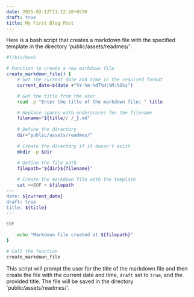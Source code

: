 ```yaml
---
date: 2025-02-12T11:12:58+0530
draft: true
title: My First Blog Post
---
```


Here is a bash script that creates a markdown file with the specified template in the directory 'public/assets/readmes/':

```bash
#!/bin/bash

# Function to create a new markdown file
create_markdown_file() {
    # Get the current date and time in the required format
    current_date=$(date +"%Y-%m-%dT%H:%M:%S%z")

    # Get the title from the user
    read -p "Enter the title of the markdown file: " title

    # Replace spaces with underscores for the filename
    filename="${title// /_}.md"
    
    # Define the directory
    dir="public/assets/readmes/"
    
    # Create the directory if it doesn't exist
    mkdir -p $dir
    
    # Define the file path
    filepath="${dir}${filename}"

    # Create the markdown file with the template
    cat <<EOF > $filepath
---
date: ${current_date}
draft: true
title: ${title}
---

EOF

    echo "Markdown file created at ${filepath}"
}

# Call the function
create_markdown_file
```

This script will prompt the user for the title of the markdown file and then create the file with the current date and time, `draft` set to `true`, and the provided title. The file will be saved in the directory 'public/assets/readmes/'.
